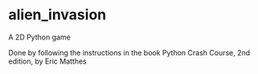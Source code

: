 # alien_invasion
A 2D Python game

Done by following the instructions in the book Python Crash Course, 2nd edition, by Eric Matthes
